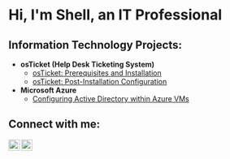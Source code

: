 
<h1>Hi, I'm Shell, an IT Professional
  

<h2> Information Technology Projects:</h2>

- <b>osTicket (Help Desk Ticketing System)</b>
  - [osTicket: Prerequisites and Installation](https://github.com/FrontlineShell/osticket-prereqs)
  - [osTicket: Post-Installation Configuration](https://github.com/FrontlineShell/post-install-config)
- <b>Microsoft Azure</b>
  - [Configuring Active Directory within Azure VMs](https://github.com/FrontlineShell/configure-ad)

<h2>Connect with me:</h2>

[<img align="left" alt="Shell | LinkedIn" width="22px" src="https://cdn.jsdelivr.net/npm/simple-icons@v3/icons/linkedin.svg" />][linkedin]
[<img align="left" alt="Shell | Instagram" width="22px" src="https://cdn.jsdelivr.net/npm/simple-icons@v3/icons/instagram.svg" />][instagram]

[instagram]: https://www.instagram.com/Shell
[linkedin]: https://linkedin.com/in/Shell
<!--
**FrontlineShell/FrontlineShell** is a ✨ _special_ ✨ repository because its `README.md` (this file) appears on your GitHub profile.
